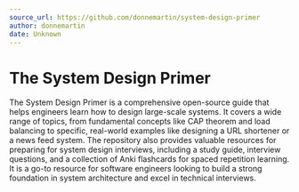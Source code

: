 ```yaml
---
source_url: https://github.com/donnemartin/system-design-primer
author: donnemartin
date: Unknown
---
```


# The System Design Primer

The System Design Primer is a comprehensive open-source guide that helps engineers learn how to design large-scale systems. It covers a wide range of topics, from fundamental concepts like CAP theorem and load balancing to specific, real-world examples like designing a URL shortener or a news feed system. The repository also provides valuable resources for preparing for system design interviews, including a study guide, interview questions, and a collection of Anki flashcards for spaced repetition learning. It is a go-to resource for software engineers looking to build a strong foundation in system architecture and excel in technical interviews.